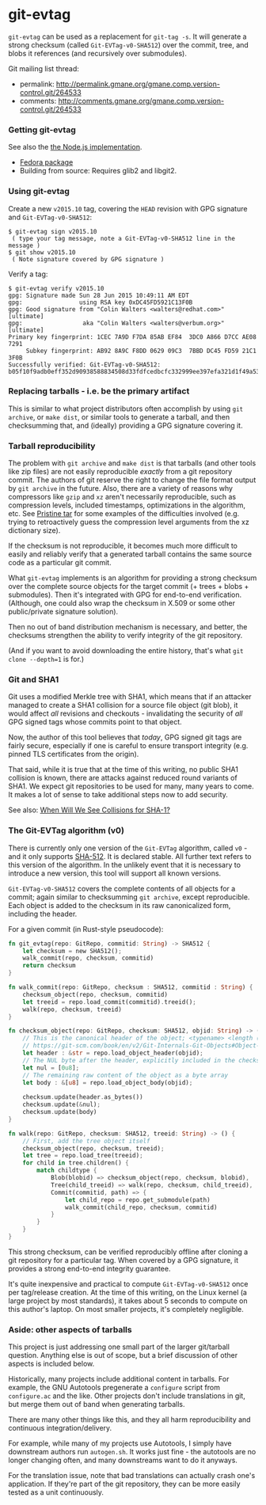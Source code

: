 # git-evtag

`git-evtag` can be used as a replacement for `git-tag -s`.  It
will generate a strong checksum (called `Git-EVTag-v0-SHA512`) over the
commit, tree, and blobs it references (and recursively over submodules).

Git mailing list thread:

 - permalink: http://permalink.gmane.org/gmane.comp.version-control.git/264533
 - comments: http://comments.gmane.org/gmane.comp.version-control.git/264533


### Getting git-evtag

See also the [the Node.js implementation](https://github.com/indutny/git-secure-tag).

 - [Fedora package](https://admin.fedoraproject.org/pkgdb/package/rpms/git-evtag/)
 - Building from source: Requires glib2 and libgit2.

### Using git-evtag

Create a new `v2015.10` tag, covering the `HEAD` revision with GPG
signature and `Git-EVTag-v0-SHA512`:

```
$ git-evtag sign v2015.10
 ( type your tag message, note a Git-EVTag-v0-SHA512 line in the message )
$ git show v2015.10
 ( Note signature covered by GPG signature )
```

Verify a tag:

```
$ git-evtag verify v2015.10
gpg: Signature made Sun 28 Jun 2015 10:49:11 AM EDT
gpg:                using RSA key 0xDC45FD5921C13F0B
gpg: Good signature from "Colin Walters <walters@redhat.com>" [ultimate]
gpg:                 aka "Colin Walters <walters@verbum.org>" [ultimate]
Primary key fingerprint: 1CEC 7A9D F7DA 85AB EF84  3DC0 A866 D7CC AE08 7291
     Subkey fingerprint: AB92 8A9C F8DD 0629 09C3  7BBD DC45 FD59 21C1 3F0B
Successfully verified: Git-EVTag-v0-SHA512: b05f10f9adb0eff352d90938588834508d33fdfcedbcfc332999ee397efa321d1f49a539f1b82f024111a281c1f441002e7f536b06eb04d41857b01636f6f268
```

### Replacing tarballs - i.e. be the primary artifact

This is similar to what project distributors often accomplish by using
`git archive`, or `make dist`, or similar tools to generate a tarball,
and then checksumming that, and (ideally) providing a GPG signature
covering it.

### Tarball reproducibility

The problem with `git archive` and `make dist` is that tarballs (and
other tools like zip files) are not easily reproducible *exactly* from
a git repository commit.  The authors of git reserve the right to
change the file format output by `git archive` in the future.  Also,
there are a variety of reasons why compressors like `gzip` and `xz`
aren't necessarily reproducible, such as compression levels, included
timestamps, optimizations in the algorithm, etc.  See
[Pristine tar](http://git.kitenet.net/?p=zzattic/pristine-tar.git;a=summary)
for some examples of the difficulties involved (e.g. trying to
retroactively guess the compression level arguments from the xz
dictionary size).

If the checksum is not reproducible, it becomes much more difficult to
easily and reliably verify that a generated tarball contains the same
source code as a particular git commit.

What `git-evtag` implements is an algorithm for providing a strong
checksum over the complete source objects for the target commit (+
trees + blobs + submodules).  Then it's integrated with GPG for
end-to-end verification.  (Although, one could also wrap the checksum
in X.509 or some other public/private signature solution).

Then no out of band distribution mechanism is necessary, and better,
the checksums strengthen the ability to verify integrity of the git
repository.

(And if you want to avoid downloading the entire history, that's what
`git clone --depth=1` is for.)

### Git and SHA1

Git uses a modified Merkle tree with SHA1, which means that if an
attacker managed to create a SHA1 collision for a source file object
(git blob), it would affect *all* revisions and checkouts -
invalidating the security of *all* GPG signed tags whose commits point
to that object.

Now, the author of this tool believes that *today*, GPG signed git
tags are fairly secure, especially if one is careful to ensure
transport integrity (e.g. pinned TLS certificates from the origin).

That said, while it is true that at the time of this writing, no
public SHA1 collision is known, there are attacks against reduced
round variants of SHA1.  We expect git repositories to be used for
many, many years to come.  It makes a lot of sense to take additional
steps now to add security.

See also: [When Will We See Collisions for SHA-1?](https://www.schneier.com/blog/archives/2012/10/when_will_we_se.html)

### The Git-EVTag algorithm (v0)

There is currently only one version of the `Git-EVTag` algorithm,
called `v0` - and it only supports
[SHA-512](https://en.wikipedia.org/wiki/SHA-2).  It is declared
stable.  All further text refers to this version of the algorithm.  In
the unlikely event that it is necessary to introduce a new version,
this tool will support all known versions.

`Git-EVTag-v0-SHA512` covers the complete contents of all objects for
a commit; again similar to checksumming `git archive`, except
reproducible.  Each object is added to the checksum in its raw
canonicalized form, including the header.

For a given commit (in Rust-style pseudocode):

```rust
fn git_evtag(repo: GitRepo, commitid: String) -> SHA512 {
    let checksum = new SHA512();
    walk_commit(repo, checksum, commitid)
    return checksum
}

fn walk_commit(repo: GitRepo, checksum : SHA512, commitid : String) {
    checksum_object(repo, checksum, commitid)
    let treeid = repo.load_commit(commitid).treeid();
    walk(repo, checksum, treeid)
}

fn checksum_object(repo: GitRepo, checksum: SHA512, objid: String) -> () {
    // This is the canonical header of the object; <typename> <length (ascii base 10)>
    // https://git-scm.com/book/en/v2/Git-Internals-Git-Objects#Object-Storage
    let header : &str = repo.load_object_header(objid);
    // The NUL byte after the header, explicitly included in the checksum
    let nul = [0u8];
    // The remaining raw content of the object as a byte array
    let body : &[u8] = repo.load_object_body(objid);
    
    checksum.update(header.as_bytes())
    checksum.update(&nul);
    checksum.update(body)
}

fn walk(repo: GitRepo, checksum: SHA512, treeid: String) -> () {
    // First, add the tree object itself
    checksum_object(repo, checksum, treeid);
    let tree = repo.load_tree(treeid);
    for child in tree.children() {
        match childtype {
            Blob(blobid) => checksum_object(repo, checksum, blobid),
            Tree(child_treeid) => walk(repo, checksum, child_treeid),
            Commit(commitid, path) => {
                let child_repo = repo.get_submodule(path)
                walk_commit(child_repo, checksum, commitid)
            }
        }
    }
}
```

This strong checksum, can be verified reproducibly offline after
cloning a git repository for a particular tag.  When covered by a GPG
signature, it provides a strong end-to-end integrity guarantee.

It's quite inexpensive and practical to compute `Git-EVTag-v0-SHA512`
once per tag/release creation.  At the time of this writing, on the
Linux kernel (a large project by most standards), it takes about 5
seconds to compute on this author's laptop.  On most smaller projects,
it's completely negligible.

### Aside: other aspects of tarballs

This project is just addressing one small part of the larger
git/tarball question.  Anything else is out of scope, but a brief
discussion of other aspects is included below.

Historically, many projects include additional content in tarballs.
For example, the GNU Autotools pregenerate a `configure` script from
`configure.ac` and the like.  Other projects don't include
translations in git, but merge them out of band when generating
tarballs.

There are many other things like this, and they all harm
reproducibility and continuous integration/delivery.

For example, while many of my projects use Autotools, I simply have
downstream authors run `autogen.sh`.  It works just fine - the
autotools are no longer changing often, and many downstreams want to
do it anyways.

For the translation issue, note that bad translations can actually
crash one's application.  If they're part of the git repository, they
can be more easily tested as a unit continuously.
